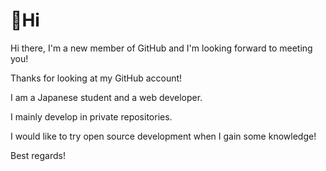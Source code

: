 # 👋Hi
Hi there, I'm a new member of GitHub and I'm looking forward to meeting you!

Thanks for looking at my GitHub account!

I am a Japanese student and a web developer.

I mainly develop in private repositories.

I would like to try open source development when I gain some knowledge!

Best regards!

<!---
samba-0723/samba-0723 is a ✨ special ✨ repository because its `README.md` (this file) appears on your GitHub profile.
You can click the Preview link to take a look at your changes.
--->
